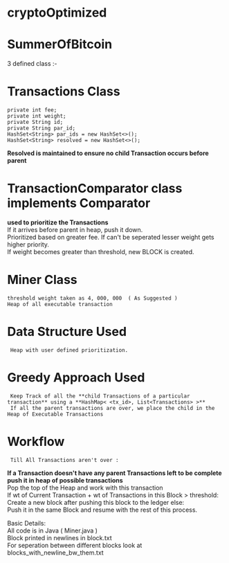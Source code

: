 # cryptoOptimized
# SummerOfBitcoin 
 3 defined class :-  
# Transactions Class
    private int fee;  
    private int weight;  
    private String id;  
    private String par_id;  
    HashSet<String> par_ids = new HashSet<>();  
    HashSet<String> resolved = new HashSet<>();  
  **Resolved is maintained to ensure no child Transaction occurs before parent**      
    
      
        
          
 # TransactionComparator class implements Comparator<Transaction>  
   **used to prioritize the Transactions**  
       If it arrives before parent in heap, push it down.    
       Prioritized based on greater fee.
       If can't be seperated lesser weight gets higher priority.  
       If weight becomes greater than threshold, new BLOCK is created.  
# Miner Class   
    threshold weight taken as 4, 000, 000  ( As Suggested )  
    Heap of all executable transaction  

#  Data Structure Used  
     Heap with user defined prioritization.  

#  Greedy Approach Used
     Keep Track of all the **child Transactions of a particular transaction** using a **HashMap< <tx_id>, List<Transactions> >**      
     If all the parent transactions are over, we place the child in the Heap of Executable Transactions 
   

#   Workflow 
     Till All Transactions aren't over :     
   **If a Transaction doesn't have any parent Transactions left to be complete push it in heap of possible transactions**   
     Pop the top of the Heap and work with this transaction  
     If wt of Current Transaction + wt of Transactions in this Block > threshold:  
     <t />    Create a new block after pushing this block to the ledger
     else:    
     <t />   Push it in the same Block and resume with the rest of this process.  
   
     
      
     
     
   
   
   
     
       
         
         
   Basic Details:  
    All code is in Java ( Miner.java )   
    Block printed in newlines in block.txt  
    For seperation between different blocks  look at blocks_with_newline_bw_them.txt   
    
   
